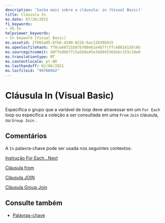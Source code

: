```yaml
---
description: 'Saiba mais sobre a cláusula: in (Visual Basic)'
title: Cláusula In
ms.date: 07/20/2015
f1_keywords:
- vb.In
helpviewer_keywords:
- In keyword [Visual Basic]
ms.assetid: 2f003a85-8fb6-4280-822b-6ac12839b915
ms.openlocfilehash: f70ce60721b87b788e61e4b7fcffc488181d5c6b
ms.sourcegitcommit: ddf7edb67715a5b9a45e3dd44536dabc153c1de0
ms.translationtype: MT
ms.contentlocale: pt-BR
ms.lasthandoff: 02/06/2021
ms.locfileid: "99768942"
---
```

# <a name="in-clause-visual-basic"></a>Cláusula In (Visual Basic)

Especifica o grupo que a variável de loop deve atravessar em um `For Each` loop ou especifica a coleção a ser consultada em uma `From` `Join` cláusula, ou `Group Join` .  
  
## <a name="remarks"></a>Comentários  

 A `In` palavra-chave pode ser usada nos seguintes contextos:  
  
 [Instrução For Each...Next](for-each-next-statement.md)  
  
 [Cláusula from](../queries/from-clause.md)  
  
 [Cláusula JOIN](../queries/join-clause.md)  
  
 [Cláusula Group Join](../queries/group-join-clause.md)  
  
## <a name="see-also"></a>Consulte também

- [Palavras-chave](../keywords/index.md)
